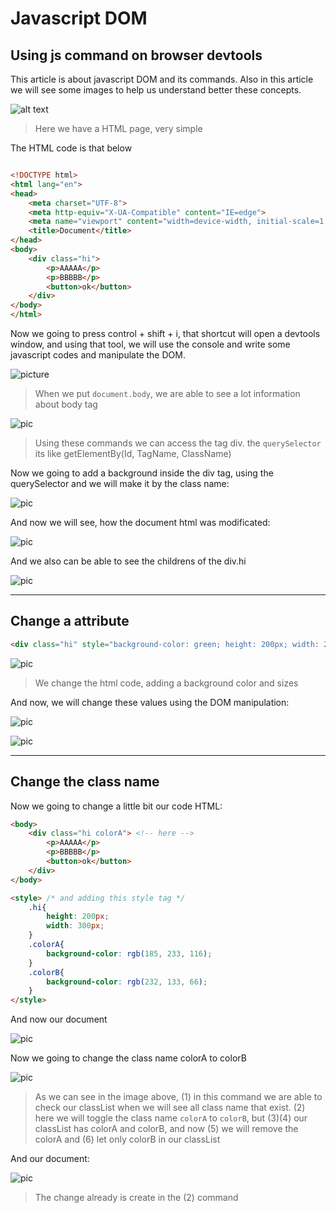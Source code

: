 
# Javascript DOM

## Using js command on browser devtools

This article is about javascript DOM and its commands. Also in this article we will see
some images to help us understand better these concepts.

![alt text](../../static/img/md-img/pic1.png)

> Here we have a HTML page, very simple

The HTML code is that below

```html

<!DOCTYPE html>
<html lang="en">
<head>
    <meta charset="UTF-8">
    <meta http-equiv="X-UA-Compatible" content="IE=edge">
    <meta name="viewport" content="width=device-width, initial-scale=1.0">
    <title>Document</title>
</head>
<body>
    <div class="hi">
        <p>AAAAA</p>
        <p>BBBBB</p>
        <button>ok</button>
    </div>
</body>
</html>

```

Now we going to press control + shift + i, that shortcut will open a devtools window, and 
using that tool, we will use the console and write some javascript codes and manipulate the DOM.

![picture](../../static/img/md-img/pic2.png)

> When we put `document.body`, we are able to see a lot information about body tag

![pic](../../static/img/md-img/pic3.png)

> Using these commands we can access the tag div. the `querySelector` its like getElementBy(Id, TagName, ClassName)

Now we going to add a background inside the div tag, using the querySelector and we will
make it by the class name:

![pic](../../static/img/md-img/pic4.png)

And now we will see, how the document html was modificated:

![pic](../../static/img/md-img/pic5.png)

And we also can be able to see the childrens of the div.hi 

![pic](../../static/img/md-img/pic6.png)

---

## Change a attribute

```html
<div class="hi" style="background-color: green; height: 200px; width: 200px;" >

```

![pic](../../static/img/md-img/pic7.png)

> We change the html code, adding a background color and sizes

And now, we will change these values using the DOM manipulation:

![pic](../../static/img/md-img/pic8.png)

![pic](../../static/img/md-img/pic9.png)

---

## Change the class name

Now we going to change a little bit our code HTML:

```html
<body>
    <div class="hi colorA"> <!-- here -->
        <p>AAAAA</p>
        <p>BBBBB</p>
        <button>ok</button>
    </div>
</body>

<style> /* and adding this style tag */
    .hi{
        height: 200px;
        width: 300px;
    }
    .colorA{
        background-color: rgb(185, 233, 116);
    }
    .colorB{
        background-color: rgb(232, 133, 66);
    }
</style>

```

And now our document

![pic](../../static/img/md-img/pic10.png)

Now we going to change the class name colorA to colorB

![pic](../../static/img/md-img/pic11.png)

> As we can see in the image above, (1) in this command we are able to check our classList
when we will see all class name that exist. (2) here we will toggle the class name `colorA`
to `colorB`, but (3)(4) our classList has colorA and colorB, and now (5) we will remove the
colorA and (6) let only colorB in our classList

And our document:

![pic](../../static/img/md-img/pic12.png)
> The change already is create in the (2) command